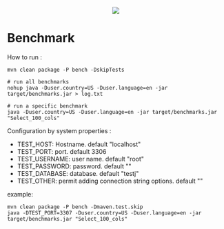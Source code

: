 <p align="center">
  <a href="https://mariadb.com/">
    <img src="https://mariadb.com/kb/static/images/logo-2018-black.png">
  </a>
</p>

# Benchmark

How to run : 
```script
mvn clean package -P bench -DskipTests

# run all benchmarks
nohup java -Duser.country=US -Duser.language=en -jar target/benchmarks.jar > log.txt

# run a specific benchmark
java -Duser.country=US -Duser.language=en -jar target/benchmarks.jar "Select_100_cols"
```

Configuration by system properties :
* TEST_HOST: Hostname. default "localhost"
* TEST_PORT: port. default 3306
* TEST_USERNAME: user name. default "root"
* TEST_PASSWORD: password. default ""
* TEST_DATABASE: database. default "testj"
* TEST_OTHER: permit adding connection string options. default ""

example: 
```script
mvn clean package -P bench -Dmaven.test.skip
java -DTEST_PORT=3307 -Duser.country=US -Duser.language=en -jar target/benchmarks.jar "Select_100_cols"
```

